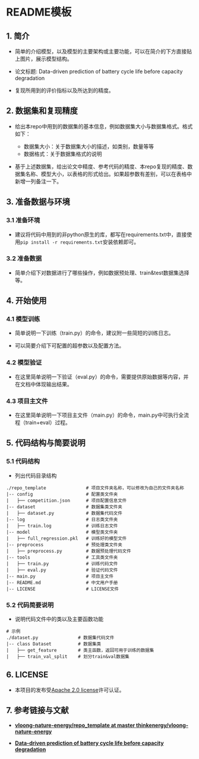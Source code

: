 # README模板

## 1. 简介

- 简单的介绍模型，以及模型的主要架构或主要功能，可以在简介的下方直接贴上图片，展示模型结构。

- 论文标题: Data-driven prediction of battery cycle life before capacity degradation 

- 复现所用到的评价指标以及所达到的精度。



## 2. 数据集和复现精度

- 给出本repo中用到的数据集的基本信息，例如数据集大小与数据集格式。格式如下：
  - 数据集大小：关于数据集大小的描述，如类别，数量等等
  - 数据格式：关于数据集格式的说明

- 基于上述数据集，给出论文中精度、参考代码的精度、本repo复现的精度、数据集名称、模型大小，以表格的形式给出。如果超参数有差别，可以在表格中新增一列备注一下。



## 3. 准备数据与环境

### 3.1 准备环境

- 建议将代码中用到的非python原生的库，都写在requirements.txt中，直接使用`pip install -r requirements.txt`安装依赖即可。

### 3.2 准备数据

- 简单介绍下对数据进行了哪些操作，例如数据预处理、train&test数据集选择等。



## 4. 开始使用

### 4.1 模型训练

- 简单说明一下训练（train.py）的命令，建议附一些简短的训练日志。

- 可以简要介绍下可配置的超参数以及配置方法。

### 4.2 模型验证

- 在这里简单说明一下验证（eval.py）的命令，需要提供原始数据等内容，并在文档中体现输出结果。

### 4.3 项目主文件

- 在这里简单说明一下项目主文件（main.py）的命令，main.py中可执行全流程（train+eval）过程。

## 5. 代码结构与简要说明

### 5.1 代码结构

- 列出代码目录结构

```undefined
./repo_template               # 项目文件夹名称，可以修改为自己的文件夹名称
|-- config                    # 配置类文件夹
|   ├── competition.json      # 项目配置信息文件
|-- dataset                   # 数据集类文件夹
|   ├── dataset.py            # 数据集代码文件
|-- log                       # 日志类文件夹
|   ├── train.log             # 训练日志文件
|-- model                     # 模型类文件夹
|   ├── full_regression.pkl   # 训练好的模型文件
|-- preprocess                # 预处理类文件夹
|   ├── preprocess.py         # 数据预处理代码文件
|-- tools                     # 工具类文件夹
|   ├── train.py              # 训练代码文件
|   ├── eval.py               # 验证代码文件
|-- main.py                   # 项目主文件
|-- README.md                 # 中文用户手册
|-- LICENSE                   # LICENSE文件
```

### 5.2 代码简要说明

- 说明代码文件中的类以及主要函数功能

```undefined
# 示例
./dataset.py               # 数据集代码文件
|-- class Dataset          # 数据集类
|   ├── get_feature        # 类主函数，返回可用于训练的数据集
|   ├── train_val_split    # 划分train&val数据集
```



## 6. LICENSE

- 本项目的发布受[Apache 2.0 license](https://github.com/thinkenergy/vloong-nature-energy/blob/master/LICENSE)许可认证。



## 7. 参考链接与文献

- **[vloong-nature-energy/repo_template at master thinkenergy/vloong-nature-energy](https://github.com/thinkenergy/vloong-nature-energy/tree/master/repo_template)**

- **[Data-driven prediction of battery cycle life before capacity degradation](https://doi.org/10.1038/s41560-019-0356-8)**

  
